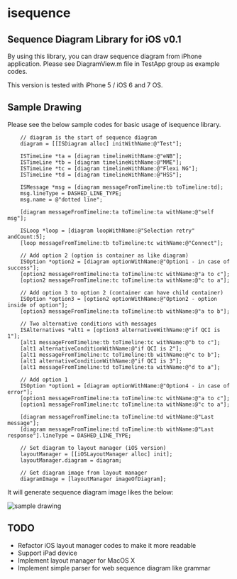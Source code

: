 isequence
=========

## Sequence Diagram Library for iOS v0.1

By using this library, you can draw sequence diagram from iPhone application.
Please see DiagramView.m file in TestApp group as example codes.

This version is tested with iPhone 5 / iOS 6 and 7 OS.

## Sample Drawing

Please see the below sample codes for basic usage of isequence library.

        // diagram is the start of sequence diagram
        diagram = [[ISDiagram alloc] initWithName:@"Test"];

        ISTimeLine *ta = [diagram timelineWithName:@"eNB"];
        ISTimeLine *tb = [diagram timelineWithName:@"MME"];
        ISTimeLine *tc = [diagram timelineWithName:@"Flexi NG"];        
        ISTimeLine *td = [diagram timelineWithName:@"HSS"];

        ISMessage *msg = [diagram messageFromTimeline:tb toTimeline:td];
        msg.lineType = DASHED_LINE_TYPE;
        msg.name = @"dotted line";
        
        [diagram messageFromTimeline:ta toTimeline:ta withName:@"self msg"];
        
        ISLoop *loop = [diagram loopWithName:@"Selection retry" andCount:5];
        [loop messageFromTimeline:tb toTimeline:tc withName:@"Connect"];
        
        // Add option 2 (option is container as like diagram)
        ISOption *option2 = [diagram optionWithName:@"Option1 - in case of success"];
        [option2 messageFromTimeline:ta toTimeline:tc withName:@"a to c"];
        [option2 messageFromTimeline:tc toTimeline:ta withName:@"c to a"];
        
        // Add option 3 to option 2 (container can have child container)
        ISOption *option3 = [option2 optionWithName:@"Option2 - option inside of option"];
        [option3 messageFromTimeline:ta toTimeline:tb withName:@"a to b"];
        
        // Two alternative conditions with messages
        ISAlternatives *alt1 = [option3 alternativeWithName:@"if QCI is 1"];
        [alt1 messageFromTimeline:tb toTimeline:tc withName:@"b to c"];
        [alt1 alternativeConditionWithName:@"if QCI is 2"];
        [alt1 messageFromTimeline:tc toTimeline:tb withName:@"c to b"];
        [alt1 alternativeConditionWithName:@"if QCI is 3"];
        [alt1 messageFromTimeline:td toTimeline:ta withName:@"d to a"];
        
        // Add option 1
        ISOption *option1 = [diagram optionWithName:@"Option4 - in case of error"];
        [option1 messageFromTimeline:ta toTimeline:tc withName:@"a to c"];
        [option1 messageFromTimeline:tc toTimeline:ta withName:@"c to a"];
        
        [diagram messageFromTimeline:ta toTimeline:td withName:@"Last message"];
        [diagram messageFromTimeline:td toTimeline:tb withName:@"Last response"].lineType = DASHED_LINE_TYPE;
        
        // Set diagram to layout manager (iOS version)
        layoutManager = [[iOSLayoutManager alloc] init];
        layoutManager.diagram = diagram;
        
        // Get diagram image from layout manager
        diagramImage = [layoutManager imageOfDiagram];

It will generate sequence diagram image likes the below:

![sample drawing](http://3.bp.blogspot.com/-nd9EgMlmgOk/UnT_URuSGsI/AAAAAAAACsY/qXnKmlVF3ks/s1600/diagramimage.png)

## TODO

* Refactor iOS layout manager codes to make it more readable
* Support iPad device
* Implement layout manager for MacOS X
* Implement simple parser for web sequence diagram like grammar

